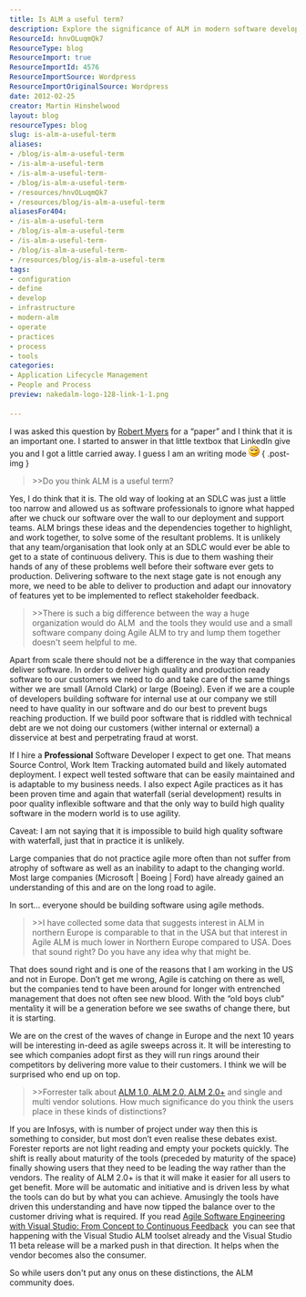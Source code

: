 ```yaml
---
title: Is ALM a useful term?
description: Explore the significance of ALM in modern software development. Discover how Agile practices enhance quality and adaptability for all organizations.
ResourceId: hnvOLuqmQk7
ResourceType: blog
ResourceImport: true
ResourceImportId: 4576
ResourceImportSource: Wordpress
ResourceImportOriginalSource: Wordpress
date: 2012-02-25
creator: Martin Hinshelwood
layout: blog
resourceTypes: blog
slug: is-alm-a-useful-term
aliases:
- /blog/is-alm-a-useful-term
- /is-alm-a-useful-term
- /is-alm-a-useful-term-
- /blog/is-alm-a-useful-term-
- /resources/hnvOLuqmQk7
- /resources/blog/is-alm-a-useful-term
aliasesFor404:
- /is-alm-a-useful-term
- /blog/is-alm-a-useful-term
- /is-alm-a-useful-term-
- /blog/is-alm-a-useful-term-
- /resources/blog/is-alm-a-useful-term
tags:
- configuration
- define
- develop
- infrastructure
- modern-alm
- operate
- practices
- process
- tools
categories:
- Application Lifecycle Management
- People and Process
preview: nakedalm-logo-128-link-1-1.png

---
```

I was asked this question by [Robert Myers](http://www.linkedin.com/pub/robert-myers/5/316/746) for a “paper” and I think that it is an important one. I started to answer in that little textbox that LinkedIn give you and I got a little carried away. I guess I am an writing mode ![Smile](images/wlEmoticon-smile2-2-2.png)
{ .post-img }

> \>>Do you think ALM is a useful term?

Yes, I do think that it is. The old way of looking at an SDLC was just a little too narrow and allowed us as software professionals to ignore what happed after we chuck our software over the wall to our deployment and support teams. ALM brings these ideas and the dependencies together to highlight, and work together, to solve some of the resultant problems. It is unlikely that any team/organisation that look only at an SDLC would ever be able to get to a state of continuous delivery. This is due to them washing their hands of any of these problems well before their software ever gets to production. Delivering software to the next stage gate is not enough any more, we need to be able to deliver to production and adapt our innovatory of features yet to be implemented to reflect stakeholder feedback.

> \>>There is such a big difference between the way a huge organization would do ALM  and the tools they would use and a small software company doing Agile ALM to try and lump them together doesn't seem helpful to me.

Apart from scale there should not be a difference in the way that companies deliver software. In order to deliver high quality and production ready software to our customers we need to do and take care of the same things wither we are small (Arnold Clark) or large (Boeing). Even if we are a couple of developers building software for internal use at our company we still need to have quality in our software and do our best to prevent bugs reaching production. If we build poor software that is riddled with technical debt are we not doing our customers (wither internal or external) a disservice at best and perpetrating fraud at worst.

If I hire a **Professional** Software Developer I expect to get one. That means Source Control, Work Item Tracking automated build and likely automated deployment. I expect well tested software that can be easily maintained and is adaptable to my business needs. I also expect Agile practices as it has been proven time and again that waterfall (serial development) results in poor quality inflexible software and that the only way to build high quality software in the modern world is to use agility.

Caveat: I am not saying that it is impossible to build high quality software with waterfall, just that in practice it is unlikely.

Large companies that do not practice agile more often than not suffer from atrophy of software as well as an inability to adapt to the changing world. Most large companies (Microsoft | Boeing | Ford) have already gained an understanding of this and are on the long road to agile.

In sort... everyone should be building software using agile methods.

> \>>I have collected some data that suggests interest in ALM in northern Europe is comparable to that in the USA but that interest in Agile ALM is much lower in Northern Europe compared to USA. Does that sound right? Do you have any idea why that might be.

That does sound right and is one of the reasons that I am working in the US and not in Europe. Don’t get me wrong, Agile is catching on there as well, but the companies tend to have been around for longer with entrenched management that does not often see new blood. With the “old boys club” mentality it will be a generation before we see swaths of change there, but it is starting.

We are on the crest of the waves of change in Europe and the next 10 years will be interesting in-deed as agile sweeps across it. It will be interesting to see which companies adopt first as they will run rings around their competitors by delivering more value to their customers. I think we will be surprised who end up on top.

> \>>Forrester talk about [ALM 1.0, ALM 2.0, ALM 2.0+](http://blogs.forrester.com/tom_grant/11-04-18-the_first_question_about_alm_tools_isnt_about_the_tools) and single and multi vendor solutions. How much significance do you think the users place in these kinds of distinctions?

If you are Infosys, with is number of project under way then this is something to consider, but most don’t even realise these debates exist. Forester reports are not light reading and empty your pockets quickly. The shift is really about maturity of the tools (preceded by maturity of the space) finally showing users that they need to be leading the way rather than the vendors. The reality of ALM 2.0+ is that it will make it easier for all users to get benefit. More will be automatic and initiative and is driven less by what the tools can do but by what you can achieve. Amusingly the tools have driven this understanding and have now tipped the balance over to the customer driving what is required. If you read [Agile Software Engineering with Visual Studio: From Concept to Continuous Feedback](http://www.amazon.com/Software-Engineering-Visual-Studio-ebook/dp/B005N8EX1G)  you can see that happening with the Visual Studio ALM toolset already and the Visual Studio 11 beta release will be a marked push in that direction. It helps when the vendor becomes also the consumer.

So while users don't put any onus on these distinctions, the ALM community does.
